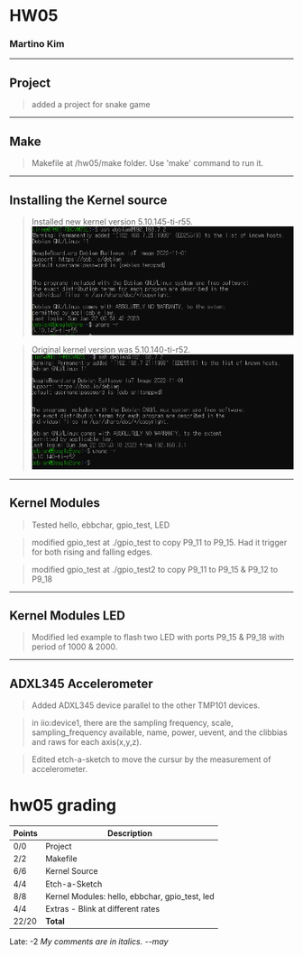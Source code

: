 # HW05
### Martino Kim

---

## Project

> added a project for snake game

---

## Make

> Makefile at /hw05/make folder. Use 'make' command to run it.

---

## Installing the Kernel source

> Installed new kernel version 5.10.145-ti-r55.
![newVersion](./hw5capture/newKernel.PNG)

> Original kernel version was 5.10.140-ti-r52.
![originalVersion](./hw5capture/originalKernel.PNG)

---

## Kernel Modules

> Tested hello, ebbchar, gpio_test, LED

> modified gpio_test at ./gpio_test to copy P9_11 to P9_15. Had it trigger for both rising and falling edges.

> modified gpio_test at ./gpio_test2 to copy P9_11 to P9_15 & P9_12 to P9_18

---

## Kernel Modules LED

> Modified led example to flash two LED with ports P9_15 & P9_18 with period of 1000 & 2000.

---

## ADXL345 Accelerometer

> Added ADXL345 device parallel to the other TMP101 devices.

> in iio:device1, there are the sampling frequency, scale, sampling_frequency available, name, power, uevent, and the clibbias and raws for each axis(x,y,z).

> Edited etch-a-sketch to move the cursur by the measurement of accelerometer.

# hw05 grading

| Points      | Description |
| ----------- | ----------- |
|  0/0 | Project 
|  2/2 | Makefile
|  6/6 | Kernel Source
|  4/4 | Etch-a-Sketch
|  8/8 | Kernel Modules: hello, ebbchar, gpio_test, led
|  4/4 | Extras - Blink at different rates
| 22/20 | **Total**
Late: -2
*My comments are in italics. --may*

